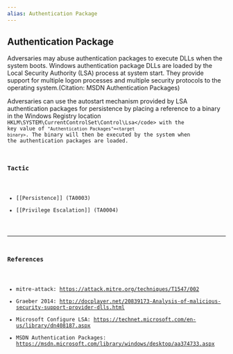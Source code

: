 ```yaml
---
alias: Authentication Package
---
```


## Authentication Package

Adversaries may abuse authentication packages to execute DLLs when the system boots. Windows authentication package DLLs are loaded by the Local Security Authority (LSA) process at system start. They provide support for multiple logon processes and multiple security protocols to the operating system.(Citation: MSDN Authentication Packages)

Adversaries can use the autostart mechanism provided by LSA authentication packages for persistence by placing a reference to a binary in the Windows Registry location <code>HKLM\SYSTEM\CurrentControlSet\Control\Lsa\</code> with the key value of <code>"Authentication Packages"=&lt;target binary&gt;</code>. The binary will then be executed by the system when the authentication packages are loaded.


### Tactic

- [[Persistence]] (TA0003)
- [[Privilege Escalation]] (TA0004)


---
### References

- mitre-attack: https://attack.mitre.org/techniques/T1547/002
- Graeber 2014: http://docplayer.net/20839173-Analysis-of-malicious-security-support-provider-dlls.html
- Microsoft Configure LSA: https://technet.microsoft.com/en-us/library/dn408187.aspx
- MSDN Authentication Packages: https://msdn.microsoft.com/library/windows/desktop/aa374733.aspx
